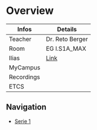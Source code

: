 # Overview

| Infos      | Details                                                                                          |
|------------|--------------------------------------------------------------------------------------------------|
| Teacher    | Dr. Reto Berger                                                                                  |
| Room       | EG I.S1A_MAX                                                                                     |
| Ilias      | [Link](https://elearning.hslu.ch/ilias/ilias.php?baseClass=ilrepositorygui&ref_id=6786803)                                                                                                 |
| MyCampus   |                                                                                                  |
| Recordings |                                                                                                  |
| ETCS       |                                                                                                  |

## Navigation

- [Serie 1](1ba/DMATH-ALGO.H2501/Serie1/notes.md)